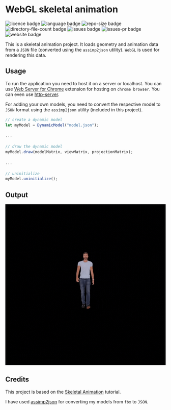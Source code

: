 # WebGL skeletal animation

![licence badge](https://img.shields.io/github/license/Rahul-Kedar/skeletal-animation)
![language badge](https://img.shields.io/github/languages/count/Rahul-Kedar/skeletal-animation)
![repo-size badge](https://img.shields.io/github/repo-size/Rahul-Kedar/skeletal-animation)
![directory-file-count badge](https://img.shields.io/github/directory-file-count/Rahul-Kedar/skeletal-animation)
![issues badge](https://img.shields.io/github/issues/Rahul-Kedar/skeletal-animation)
![issues-pr badge](https://img.shields.io/github/issues-pr/Rahul-Kedar/skeletal-animation)
![website badge](https://img.shields.io/website?url=https%3A%2F%2Frahul-kedar.github.io%2Fskeletal-animation%2F)

This is a skeletal animation project. It loads geometry and animation data from a `JSON` file (converted using the `assimp2json` utility). `WebGL` is used for rendering this data.

## Usage

To run the application you need to host it on a server or localhost. You can use [Web Server for Chrome](https://chrome.google.com/webstore/detail/web-server-for-chrome/ofhbbkphhbklhfoeikjpcbhemlocgigb?hl=en) extension for hosting on `chrome browser`. You can even use [http-server](https://www.npmjs.com/package/http-server).

For adding your own models, you need to convert the respective model to `JSON` format using the `assimp2json` utility (included in this project).

```javascript
// create a dynamic model
let myModel = DynamicModel("model.json");

...

// draw the dynamic model
myModel.draw(modelMatrix, viewMatrix, projectionMatrix);

...

// uninitialize
myModel.uninitialize();

``` 

## Output

![skeletal animation output](Resources/Skeletal-Animation.gif)

## Credits

This project is based on the [Skeletal Animation](https://learnopengl.com/Guest-Articles/2020/Skeletal-Animation) tutorial.

I have used [assimp2json](https://github.com/acgessler/assimp2json) for converting my models from `fbx` to `JSON`.
